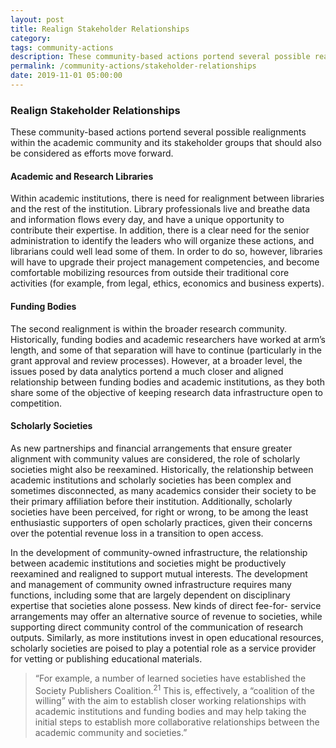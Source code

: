 ```yaml
---
layout: post
title: Realign Stakeholder Relationships
category: 
tags: community-actions
description: These community-based actions portend several possible realignments within the academic community and its stakeholder groups that should also be considered as efforts move forward.
permalink: /community-actions/stakeholder-relationships
date: 2019-11-01 05:00:00
---
```


### Realign Stakeholder Relationships

These community-based actions portend several possible realignments within the academic community and its stakeholder groups that should also be considered as efforts move forward.

#### Academic and Research Libraries

Within academic institutions, there is need for realignment between libraries and the rest of the institution. Library professionals live and breathe data and information flows every day, and have a unique opportunity to contribute their expertise. In addition, there is a clear need for the senior administration to identify the leaders who will organize these actions, and librarians could well lead some of them. In order to do so, however, libraries will have to upgrade their project management competencies, and become comfortable mobilizing resources from outside their traditional core activities (for example, from legal, ethics, economics and business experts).

#### Funding Bodies

The second realignment is within the broader research community. Historically, funding bodies and academic researchers have worked at arm’s length, and some of that separation will have to continue (particularly in the grant approval and review processes). However, at a broader level, the issues posed by data analytics portend a much closer and aligned relationship between funding bodies and academic institutions, as they both share some of the objective of keeping research data infrastructure open to competition.

#### Scholarly Societies

As new partnerships and financial arrangements that ensure greater alignment with community values are considered, the role of scholarly societies might also be reexamined. Historically, the relationship between academic institutions and scholarly societies has been complex and sometimes disconnected, as many academics consider their society to be their primary affiliation before their institution. Additionally, scholarly societies have been perceived, for right or wrong, to be among the least enthusiastic supporters of open scholarly practices, given their concerns over the potential revenue loss in a transition to open access.

In the development of community-owned infrastructure, the relationship between academic institutions and societies might be productively reexamined and realigned to support mutual interests. The development and management of community owned infrastructure requires many functions, including some that are largely dependent on disciplinary expertise that societies alone possess. New kinds of direct fee-for- service arrangements may offer an alternative source of revenue to societies, while supporting direct community control of the communication of research outputs. Similarly, as more institutions invest in open educational resources, scholarly societies are poised to play a potential role as a service provider for vetting or publishing educational materials.

>“For example, a number of learned societies have established the Society Publishers Coalition.<sup>21</sup> This is, effectively, a “coalition of the willing” with the aim to establish closer working relationships with academic institutions and funding bodies and may help taking the initial steps to establish more collaborative relationships between the academic community and societies.”
